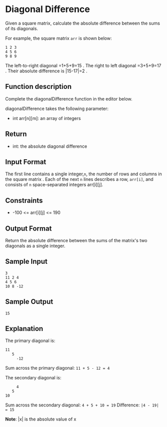 # Diagonal Difference
Given a square matrix, calculate the absolute difference between the sums of its diagonals.

For example, the square matrix `arr` is shown below:
```
1 2 3
4 5 6
9 8 9
```  
The left-to-right diagonal =1+5+9=15 . The right to left diagonal =3+5+9=17 . Their absolute difference is |15-17|=2 .

## Function description

Complete the diagonalDifference function in the editor below.

diagonalDifference takes the following parameter:

- int arr[n][m]: an array of integers
## Return

- int: the absolute diagonal difference
## Input Format

The first line contains a single integer,`n`, the number of rows and columns in the square matrix .
Each of the next `n` lines describes a row, `arr[i]`, and consists of `n` space-separated integers arr[i][j].

## Constraints
- -100 <= arr[i][j] <= 190
## Output Format

Return the absolute difference between the sums of the matrix's two diagonals as a single integer.

## Sample Input
```
3
11 2 4
4 5 6
10 8 -12
```
## Sample Output
``
15
``
## Explanation

The primary diagonal is:
```
11
   5
     -12
```
Sum across the primary diagonal: `11 + 5 - 12 = 4`

The secondary diagonal is:
```
     4
   5
10
```
Sum across the secondary diagonal: `4 + 5 + 10 = 19`
Difference: `|4 - 19| = 15`

**Note**: |x| is the absolute value of x
